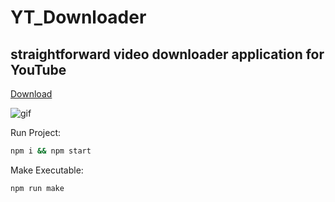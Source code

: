 # YT_Downloader

## straightforward video downloader application for YouTube

[Download]( https://github.com/arrudaricardo/yt_downloader/releases)

![gif](https://media.giphy.com/media/JR0y2ryjL3eUGm5rR3/giphy-downsized-large.gif)

Run Project:

```bash
npm i && npm start
```
Make Executable:

```bash
npm run make
```
